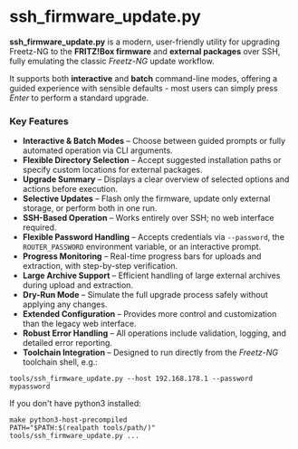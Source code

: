 # ssh_firmware_update.py

**ssh_firmware_update.py** is a modern, user-friendly utility for upgrading Freetz-NG to the
**FRITZ!Box firmware** and **external packages** over SSH, fully emulating the classic *Freetz-NG* update workflow.

It supports both **interactive** and **batch** command-line modes, offering a guided experience
with sensible defaults - most users can simply press *Enter* to perform a standard upgrade.

### Key Features

* **Interactive & Batch Modes** – Choose between guided prompts or fully automated operation via CLI arguments.
* **Flexible Directory Selection** – Accept suggested installation paths or specify custom locations for external packages.
* **Upgrade Summary** – Displays a clear overview of selected options and actions before execution.
* **Selective Updates** – Flash only the firmware, update only external storage, or perform both in one run.
* **SSH-Based Operation** – Works entirely over SSH; no web interface required.
* **Flexible Password Handling** – Accepts credentials via `--password`, the `ROUTER_PASSWORD` environment variable, or an interactive prompt.
* **Progress Monitoring** – Real-time progress bars for uploads and extraction, with step-by-step verification.
* **Large Archive Support** – Efficient handling of large external archives during upload and extraction.
* **Dry-Run Mode** – Simulate the full upgrade process safely without applying any changes.
* **Extended Configuration** – Provides more control and customization than the legacy web interface.
* **Robust Error Handling** – All operations include validation, logging, and detailed error reporting.
* **Toolchain Integration** – Designed to run directly from the *Freetz-NG* toolchain shell, e.g.:

```
tools/ssh_firmware_update.py --host 192.168.178.1 --password mypassword
```

If you don't have python3 installed:
```
make python3-host-precompiled
PATH="$PATH:$(realpath tools/path/)"
tools/ssh_firmware_update.py ...
```

